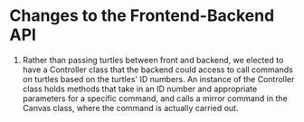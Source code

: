 Changes to the Frontend-Backend API
===

1) Rather than passing turtles between front and backend, we elected to have a 
Controller class that the backend could access to call commands on turtles based on
the turtles' ID numbers. An instance of the Controller class holds methods that take
in an ID number and appropriate parameters for a specific command, and calls a mirror
command in the Canvas class, where the command is actually carried out.